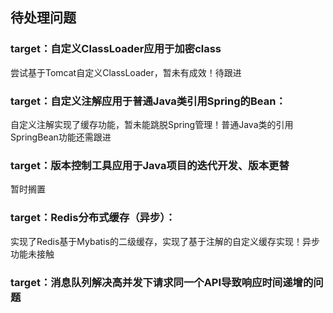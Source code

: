 ## 待处理问题
### target：自定义ClassLoader应用于加密class
尝试基于Tomcat自定义ClassLoader，暂未有成效！待跟进

### target：自定义注解应用于普通Java类引用Spring的Bean：
自定义注解实现了缓存功能，暂未能跳脱Spring管理！普通Java类的引用SpringBean功能还需跟进

### target：版本控制工具应用于Java项目的迭代开发、版本更替
暂时搁置

### target：Redis分布式缓存（异步）：
实现了Redis基于Mybatis的二级缓存，实现了基于注解的自定义缓存实现！异步功能未接触

### target：消息队列解决高并发下请求同一个API导致响应时间递增的问题
